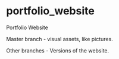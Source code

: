 portfolio_website
=================

Portfolio Website

Master branch - visual assets, like pictures. 

Other branches - Versions of the website. 

